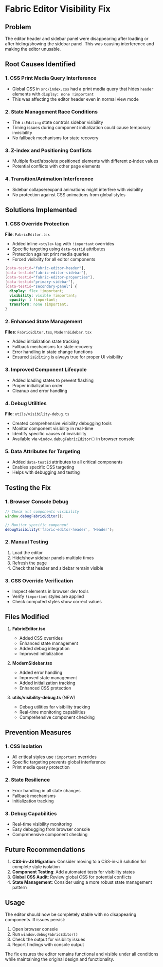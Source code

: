 # Fabric Editor Visibility Fix

## Problem
The editor header and sidebar panel were disappearing after loading or after hiding/showing the sidebar panel. This was causing interference and making the editor unusable.

## Root Causes Identified

### 1. CSS Print Media Query Interference
- Global CSS in `src/index.css` had a print media query that hides `header` elements with `display: none !important`
- This was affecting the editor header even in normal view mode

### 2. State Management Race Conditions
- The `isEditing` state controls sidebar visibility
- Timing issues during component initialization could cause temporary invisibility
- No fallback mechanisms for state recovery

### 3. Z-index and Positioning Conflicts
- Multiple fixed/absolute positioned elements with different z-index values
- Potential conflicts with other page elements

### 4. Transition/Animation Interference
- Sidebar collapse/expand animations might interfere with visibility
- No protection against CSS animations from global styles

## Solutions Implemented

### 1. CSS Override Protection
**File**: `FabricEditor.tsx`
- Added inline `<style>` tag with `!important` overrides
- Specific targeting using `data-testid` attributes
- Protection against print media queries
- Forced visibility for all editor components

```css
[data-testid="fabric-editor-header"],
[data-testid="fabric-editor-sidebar"],
[data-testid="fabric-editor-properties"],
[data-testid="primary-sidebar"],
[data-testid="secondary-panel"] {
  display: flex !important;
  visibility: visible !important;
  opacity: 1 !important;
  transform: none !important;
}
```

### 2. Enhanced State Management
**Files**: `FabricEditor.tsx`, `ModernSidebar.tsx`
- Added initialization state tracking
- Fallback mechanisms for state recovery
- Error handling in state change functions
- Ensured `isEditing` is always true for proper UI visibility

### 3. Improved Component Lifecycle
- Added loading states to prevent flashing
- Proper initialization order
- Cleanup and error handling

### 4. Debug Utilities
**File**: `utils/visibility-debug.ts`
- Created comprehensive visibility debugging tools
- Monitor component visibility in real-time
- Identify specific causes of invisibility
- Available via `window.debugFabricEditor()` in browser console

### 5. Data Attributes for Targeting
- Added `data-testid` attributes to all critical components
- Enables specific CSS targeting
- Helps with debugging and testing

## Testing the Fix

### 1. Browser Console Debug
```javascript
// Check all components visibility
window.debugFabricEditor();

// Monitor specific component
debugVisibility('fabric-editor-header', 'Header');
```

### 2. Manual Testing
1. Load the editor
2. Hide/show sidebar panels multiple times
3. Refresh the page
4. Check that header and sidebar remain visible

### 3. CSS Override Verification
- Inspect elements in browser dev tools
- Verify `!important` styles are applied
- Check computed styles show correct values

## Files Modified

1. **FabricEditor.tsx**
   - Added CSS overrides
   - Enhanced state management
   - Added debug integration
   - Improved initialization

2. **ModernSidebar.tsx**
   - Added error handling
   - Improved state management
   - Added initialization tracking
   - Enhanced CSS protection

3. **utils/visibility-debug.ts** (NEW)
   - Debug utilities for visibility tracking
   - Real-time monitoring capabilities
   - Comprehensive component checking

## Prevention Measures

### 1. CSS Isolation
- All critical styles use `!important` overrides
- Specific targeting prevents global interference
- Print media query protection

### 2. State Resilience
- Error handling in all state changes
- Fallback mechanisms
- Initialization tracking

### 3. Debug Capabilities
- Real-time visibility monitoring
- Easy debugging from browser console
- Comprehensive component checking

## Future Recommendations

1. **CSS-in-JS Migration**: Consider moving to a CSS-in-JS solution for complete style isolation
2. **Component Testing**: Add automated tests for visibility states
3. **Global CSS Audit**: Review global CSS for potential conflicts
4. **State Management**: Consider using a more robust state management pattern

## Usage

The editor should now be completely stable with no disappearing components. If issues persist:

1. Open browser console
2. Run `window.debugFabricEditor()`
3. Check the output for visibility issues
4. Report findings with console output

The fix ensures the editor remains functional and visible under all conditions while maintaining the original design and functionality. 